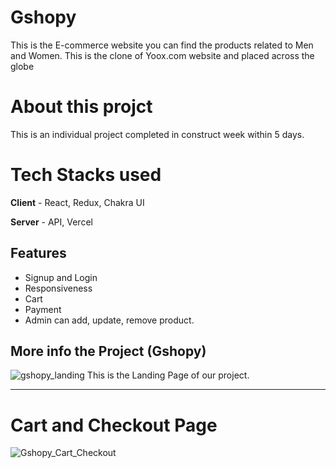 # Gshopy
This is the E-commerce website you can find the products related to Men and Women. This is the clone of Yoox.com website and placed across the globe

# About this projct
  This is an individual project completed in construct week within 5 days.
  
# Tech Stacks used
  **Client** - React, Redux, Chakra UI
  
  **Server** - API, Vercel
  
## Features
- Signup and Login
- Responsiveness
- Cart 
- Payment
- Admin can add, update, remove product.

## More info the Project (Gshopy)

![gshopy_landing](https://user-images.githubusercontent.com/107459781/210255719-137fa2d3-f4ae-46c7-8bc3-875aa116c522.png)
This is the Landing Page of our project. 

*******************************************************************************************************************************

# Cart and Checkout Page
  ![Gshopy_Cart_Checkout](https://user-images.githubusercontent.com/107459781/210256154-271171c2-5c24-4979-bfd5-9366f7143d56.png)
